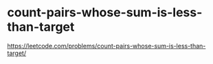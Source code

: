 # count-pairs-whose-sum-is-less-than-target

https://leetcode.com/problems/count-pairs-whose-sum-is-less-than-target/
